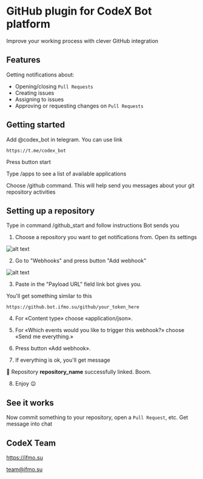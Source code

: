 # GitHub plugin for CodeX Bot platform

Improve your working process with clever GitHub integration

## Features
Getting notifications about:
- Opening/closing `Pull Requests`
- Creating issues
- Assigning to issues
- Approving or requesting changes on `Pull Requests`

## Getting started

Add @codex_bot in telegram. You can use link

```
https://t.me/codex_bot
```

Press button start

Type /apps to see a list of available applications

Choose /github command. This will help send you messages about your git repository activities

## Setting up a repository

Type in command /github_start and follow instructions Bot sends you

1) Choose a repository you want to get notifications from. Open its settings

![alt text](https://user-images.githubusercontent.com/15448200/29360021-ae0cfef6-8289-11e7-8f46-df8595d786fc.png "Open repository settings")

2) Go to "Webhooks" and press button "Add webhook"

![alt text](https://user-images.githubusercontent.com/15448200/29361295-a00fd890-828f-11e7-8d1b-19724334ac6f.jpg "Go to Webhooks section")

3) Paste in the "Payload URL" field link bot gives you.

You'll get something similar to this
```
https://github.bot.ifmo.su/github/your_token_here

```
4) For «Content type» choose «application/json».

5) For «Which events would you like to trigger this webhook?» choose
«Send me everything.»

6) Press button «Add webhook».

7) If everything is ok, you'll get message

👏 Repository <b>repository_name</b> successfully linked. Boom.

8) Enjoy 😉

## See it works

Now commit something to your repository, open a `Pull Request`, etc. Get message into chat

## CodeX Team

https://ifmo.su

team@ifmo.su
